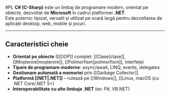 #PL 
**C# (C-Sharp)** este un limbaj de programare modern, orientat pe obiecte, dezvoltat de **Microsoft** în cadrul platformei **.NET**.  
Este puternic tipizat, versatil și utilizat pe scară largă pentru dezvoltarea de aplicații desktop, web, mobile și jocuri.

---

## Caracteristici cheie

- **Orientat pe obiecte** ([[OOP]] complet: [[Clase|clase]], [[Moștenire|moștenire]], [[Polimorfism|polimorfism]], interfețe)
- **Tipare de programare moderne**: async/await, LINQ, events, delegates
- **Gestionare automată a memoriei** prin [[Garbage Collector]]
- **Platformă [[NET|.NET]]** – rulează pe [[Windows]], [[Linux, macOS (cu .NET Core/.NET 5+)
- **Interoperabilitate cu alte limbaje .NET** (ex: F#, VB.NET)